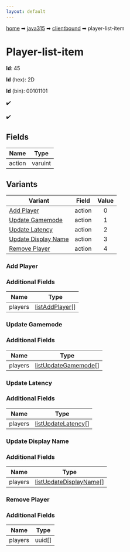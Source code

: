 ```yaml
---
layout: default
---
```


[home](/) ➡ [java315](/protocol/java315) ➡ [clientbound](/protocol/java315/clientbound) ➡ player-list-item

# Player-list-item

**Id**: 45

**Id** (hex): 2D

**Id** (bin): 00101101

✔️

✔️

## Fields

Name | Type
---|---
action | varuint

## Variants

Variant | Field | Value
---|---|:---:
[Add Player](#add_player) | action | 0
[Update Gamemode](#update_gamemode) | action | 1
[Update Latency](#update_latency) | action | 2
[Update Display Name](#update_display_name) | action | 3
[Remove Player](#remove_player) | action | 4

### Add Player

### Additional Fields

Name | Type
---|---
players | [listAddPlayer](/protocol/java315/types/list-add-player)[]

### Update Gamemode

### Additional Fields

Name | Type
---|---
players | [listUpdateGamemode](/protocol/java315/types/list-update-gamemode)[]

### Update Latency

### Additional Fields

Name | Type
---|---
players | [listUpdateLatency](/protocol/java315/types/list-update-latency)[]

### Update Display Name

### Additional Fields

Name | Type
---|---
players | [listUpdateDisplayName](/protocol/java315/types/list-update-display-name)[]

### Remove Player

### Additional Fields

Name | Type
---|---
players | uuid[]

